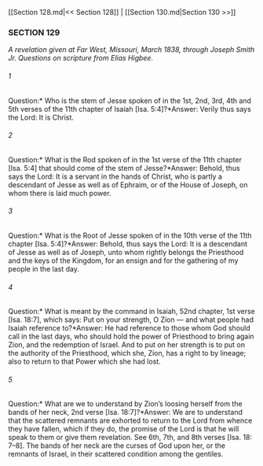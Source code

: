 [[Section 128.md|<< Section 128]]  |  [[Section 130.md|Section 130 >>]]

### SECTION 129

*A revelation given at Far West, Missouri, March 1838, through Joseph Smith Jr. Questions on scripture from Elias Higbee.*

###### 1
Question:* Who is the stem of Jesse spoken of in the 1st, 2nd, 3rd, 4th and 5th verses of the 11th chapter of Isaiah [Isa. 5:4]?*Answer: Verily thus says the Lord: It is Christ.

###### 2
Question:* What is the Rod spoken of in the 1st verse of the 11th chapter  [Isa. 5:4] that should come of the stem of Jesse?*Answer: Behold, thus says the Lord: It is a servant in the hands of Christ, who is partly a descendant of Jesse as well as of Ephraim, or of the House of Joseph, on whom there is laid much power.

###### 3
Question:* What is the Root of Jesse spoken of in the 10th verse of the 11th chapter [Isa. 5:4]?*Answer: Behold, thus says the Lord: It is a descendant of Jesse as well as of Joseph, unto whom rightly belongs the Priesthood and the keys of the Kingdom, for an ensign and for the gathering of my people in the last day.

###### 4
Question:* What is meant by the command in Isaiah, 52nd chapter, 1st verse [Isa. 18:7], which says: Put on your strength, O Zion — and what people had Isaiah reference to?*Answer: He had reference to those whom God should call in the last days, who should hold the power of Priesthood to bring again Zion, and the redemption of Israel. And to put on her strength is to put on the authority of the Priesthood, which she, Zion, has a right to by lineage; also to return to that Power which she had lost.

###### 5
Question:* What are we to understand by Zion’s loosing herself from the bands of her neck, 2nd verse [Isa. 18:7]?*Answer: We are to understand that the scattered remnants are exhorted to return to the Lord from whence they have fallen, which if they do, the promise of the Lord is that he will speak to them or give them revelation. See 6th, 7th, and 8th verses [Isa. 18: 7–8]. The bands of her neck are the curses of God upon her, or the remnants of Israel, in their scattered condition among the gentiles.